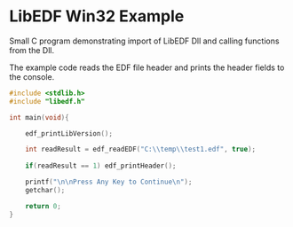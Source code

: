 # LibEDF Win32 Example

Small C program demonstrating import of LibEDF Dll and calling functions from the Dll.  
    
The example code reads the EDF file header and prints the header fields to the console.

```c
#include <stdlib.h>
#include "libedf.h"

int main(void){

	edf_printLibVersion();

	int readResult = edf_readEDF("C:\\temp\\test1.edf", true);
	
	if(readResult == 1) edf_printHeader();

	printf("\n\nPress Any Key to Continue\n");
	getchar();

    return 0;
}
```
